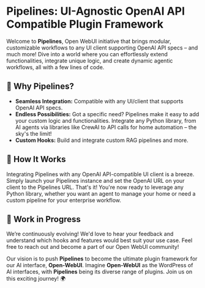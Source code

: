 # Pipelines: UI-Agnostic OpenAI API Compatible Plugin Framework

Welcome to **Pipelines**, Open WebUI initiative that brings modular, customizable workflows to any UI client supporting OpenAI API specs – and much more! Dive into a world where you can effortlessly extend functionalities, integrate unique logic, and create dynamic agentic workflows, all with a few lines of code.

## 🚀 Why Pipelines?

- **Seamless Integration:** Compatible with any UI/client that supports OpenAI API specs.
- **Endless Possibilities:** Got a specific need? Pipelines make it easy to add your custom logic and functionalities. Integrate any Python library, from AI agents via libraries like CrewAI to API calls for home automation – the sky's the limit!
- **Custom Hooks:** Build and integrate custom RAG pipelines and more.

## 🔧 How It Works

Integrating Pipelines with any OpenAI API-compatible UI client is a breeze. Simply launch your Pipelines instance and set the OpenAI URL on your client to the Pipelines URL. That's it! You're now ready to leverage any Python library, whether you want an agent to manage your home or need a custom pipeline for your enterprise workflow.

## 🎉 Work in Progress

We’re continuously evolving! We'd love to hear your feedback and understand which hooks and features would best suit your use case. Feel free to reach out and become a part of our Open WebUI community!

Our vision is to push **Pipelines** to become the ultimate plugin framework for our AI interface, **Open-WebUI**. Imagine **Open-WebUI** as the WordPress of AI interfaces, with **Pipelines** being its diverse range of plugins. Join us on this exciting journey! 🌍
